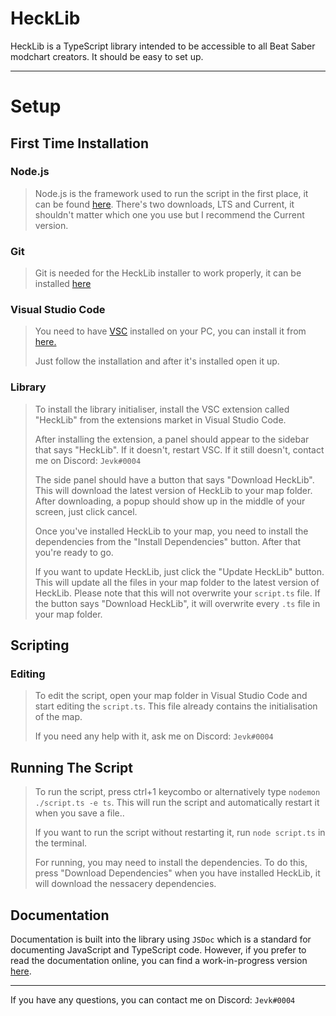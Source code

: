 # HeckLib
HeckLib is a TypeScript library intended to be accessible to all Beat Saber modchart creators. It should be easy to set up.

***

# Setup

## First Time Installation

### Node.js
> Node.js is the framework used to run the script in the first place, it can be found <a href="https://nodejs.org/en/">here</a>. There's two downloads, LTS and Current, it shouldn't matter which one you use but I recommend the Current version.

### Git
> Git is needed for the HeckLib installer to work properly, it can be installed <a href="https://git-scm.com">here</a>

### Visual Studio Code
> You need to have <a href="https://code.visualstudio.com/">VSC</a> installed on your PC, you can install it from <a href="https://code.visualstudio.com/">here.</a>
> 
> Just follow the installation and after it's installed open it up.

### Library
> To install the library initialiser, install the VSC extension called "HeckLib" from the extensions market in Visual Studio Code.
> 
> After installing the extension, a panel should appear to the sidebar that says "HeckLib". If it doesn't, restart VSC. If it still doesn't, contact me on Discord: `Jevk#0004`
>
> The side panel should have a button that says "Download HeckLib". This will download the latest version of HeckLib to your map folder. After downloading, a popup should show up in the middle of your screen, just click cancel.
>
> Once you've installed HeckLib to your map, you need to install the dependencies from the "Install Dependencies" button. After that you're ready to go.
> 
> If you want to update HeckLib, just click the "Update HeckLib" button. This will update all the files in your map folder to the latest version of HeckLib. Please note that this will not overwrite your `script.ts` file. If the button says "Download HeckLib", it will overwrite every `.ts` file in your map folder.

## Scripting

### Editing
> To edit the script, open your map folder in Visual Studio Code and start editing the `script.ts`. This file already contains the initialisation of the map.
>
> If you need any help with it, ask me on Discord: `Jevk#0004`

## Running The Script
> To run the script, press ctrl+1 keycombo or alternatively type `nodemon ./script.ts -e ts`. This will run the script and automatically restart it when you save a file..
> 
> If you want to run the script without restarting it, run `node script.ts` in the terminal.
>
> For running, you may need to install the dependencies. To do this, press "Download Dependencies" when you have installed HeckLib, it will download the nessacery dependencies.
> 

## Documentation

Documentation is built into the library using `JSDoc` which is a standard for documenting JavaScript and TypeScript code. However, if you prefer to read the documentation online, you can find a work-in-progress version <a href="https://github.com/Heck-Library/HeckLib/wiki">here</a>.

***

If you have any questions, you can contact me on Discord: `Jevk#0004`

